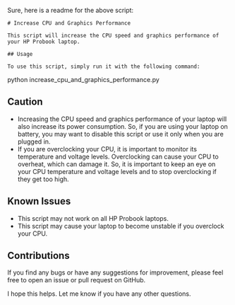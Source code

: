 Sure, here is a readme for the above script:

```
# Increase CPU and Graphics Performance

This script will increase the CPU speed and graphics performance of your HP Probook laptop.

## Usage

To use this script, simply run it with the following command:

```
python increase_cpu_and_graphics_performance.py


## Caution

* Increasing the CPU speed and graphics performance of your laptop will also increase its power consumption. So, if you are using your laptop on battery, you may want to disable this script or use it only when you are plugged in.
* If you are overclocking your CPU, it is important to monitor its temperature and voltage levels. Overclocking can cause your CPU to overheat, which can damage it. So, it is important to keep an eye on your CPU temperature and voltage levels and to stop overclocking if they get too high.

## Known Issues

* This script may not work on all HP Probook laptops.
* This script may cause your laptop to become unstable if you overclock your CPU.

## Contributions

If you find any bugs or have any suggestions for improvement, please feel free to open an issue or pull request on GitHub.


I hope this helps. Let me know if you have any other questions.
